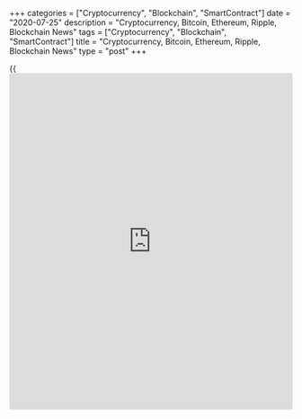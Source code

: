 +++
categories = ["Cryptocurrency", "Blockchain", "SmartContract"]
date = "2020-07-25"
description = "Cryptocurrency, Bitcoin, Ethereum, Ripple, Blockchain News"
tags = ["Cryptocurrency", "Blockchain", "SmartContract"]
title = "Cryptocurrency, Bitcoin, Ethereum, Ripple, Blockchain News"
type = "post"
+++

{{<iframe id="large-banner" src="https://www.bounty.group/#slide=12.0" width="100%" height="600" scrolling="no" style="border: 0px solid rgb(216, 221, 230); border-radius: 3px;">}}



[ ![logo][1] ][2]

![logo][3]

  * [▮ Home][4]
  * [ ▮ Business][5]
    * [ Latest Headlines][6]
    * [Top Stories][7]
    * [Breaking News][8]
    * [Earnings][9]
    * [Biotech][10]
    * [Investors][11]
    * [Stock Alerts][12]
    * [IPOs][13]
    * [M&A][14]
    * [Canadian][15]
    * [UK][16]
    * [Key Wallstreet Events][17]
    * [▮ Industry News][18]
      * [ Technology][19]
      * [ Software][20]
      * [ Banking][21]
      * [ Automotive][22]
      * [ Energy][23]
      * [More][24]
    * ▮ Corp. Calendars
      * [Dividends][25]
      * [Stock Splits][26]
      * [ Buybacks][27]
      * [ Conference Calls][28]
    * ▮ Earnings Calendars
      * [Earnings Calendar][29]
      * [ Pos Pre-announcements][30]
      * [ Profit Warnings][31]
      * [ Positive Surprise][32]
      * [ Negative Surprise][33]
      * [ Latest Earnings][34]
    * ▮ FDA Calendars
      * [Drug Approvals][35]
      * [ Device Approvals][36]
      * [ Clinical Trial Calendar][37]
    * ▮ Ratings Changes 
      * [Upgrades][38]
      * [Downgrades][39]
      * [ Cov Initiations][40]
      * [ Cov. Reiterated][41]
  * [ ▮ Economy][42]
    * [ US][43]
    * [ Europe][44]
    * [ Asia][45]
    * [ Global][46]
    * [ Economic Calendar][47]
    * [ Economic Scorecard][48]
    * [ Fed Members][49]
  * [ ▮Crypto ][50]
    * [ Cryptocurrency][51]
    * [ Blockchain][52]
  * [ ▮ Markets][53]
    * [ Morning Mkt Analysis][54]
    * [US Commentary][55]
    * [ European Commentary][56]
    * [ Asian Commentary][57]
    * [ Canadian Commentary][58]
    * [ Indian Commentary][59]
    * [Commodities][60]
    * [Bonds][61]
    * [Currencies][62]
  * [ ▮ Politics][63]
    * [ US][64]
    * [ World][65]
    * [White House][66]
    * [Elections][67]
    * [Congress][68]
    * [General News][69]
  * [ ▮ Forex][70]
    * [ FX Top Stories][71]
    * [ Currency Analysis][62]
    * [ Currency Alerts][72]
    * [ Economic Calendar][47]
    * [ Economic Scorecard][48]
  * [ ▮ Health NEW][73]
    * [ Coronavirus][74]
    * [ COVID-19 Calendar NEW][75]
    * [ Diet & Fitness][76]
    * [Cannabis][77]
    * [Kids Health][78]
    * [Men's Health][79]
    * [Women's Health][80]
    * [Cancer News][81]
    * [Drug Development][82]
    * [Mental Health][83]
  * [ ▮ Entertainment][84]
    * [ Top Stories][85]
    * [Slide Shows][86]
    * [ Game of Thrones][87]
    * ▮ Music [news](https://www.letsplayfx.com/blog/forex-news-website/)
      * [Pop][88]
      * [Rock][89]
      * [ Classic Rock][90]
      * [Rap/Hip-Hop][91]
      * [Country][92]
      * [ Alternative][93]
      * [Oldies][94]
      * [All Genre][95]
  * [▮ Content Licensing][96]
    * [Newswires & Feeds][97]
    * [Content Syndication][98]
    * [Digital Signage Services][99]
    * [Radio News Services][100]
  * [ ▮ Premium][101]
    * [Intelligent Investor][102]
    * [Emerging Biostocks][103]
    * [Under The Radar][104]
    * [Short-Term Investor][105]
    * [Login][106]
  * ▮ More
    * [Free Content][107]
    * [RSS Feeds][108]
    * [Press Releases][109]
    * [Search][110]
    * [Contact Us][111]

[][2]

  * [Home][4]
  * [ Business][5]
    * [ Latest Headlines][6]
    * [Top Stories][7]
    * [Breaking News][8]
    * [Earnings][9]
    * [Biotech][10]
    * [Investors][11]
    * [Stock Alerts][12]
    * [IPOs][13]
    * [M&A][14]
    * [Canadian][15]
    * [UK][16]
    * [Key Wallstreet Events][17]
    * [Industry News][18]
      * [ Technology][19]
      * [ Software][20]
      * [ Banking][21]
      * [ Automotive][22]
      * [ Energy][23]
      * [More][24]
    * Corp. Calendars
      * [Dividends][25]
      * [Stock Splits][26]
      * [ Buybacks][27]
      * [ Conference Calls][28]
    * Earnings Calendars
      * [Earnings Calendar][29]
      * [ Pos Pre-announcements][30]
      * [ Profit Warnings][31]
      * [ Positive Surprise][32]
      * [ Negative Surprise][33]
      * [ Latest Earnings][34]
    * FDA Calendars
      * [Drug Approvals][35]
      * [ Device Approvals][36]
      * [ Clinical Trial Calendar][37]
    * Ratings Changes 
      * [Upgrades][38]
      * [Downgrades][39]
      * [ Cov Initiations][40]
      * [ Cov. Reiterated][41]
  * [ Economy][42]
    * [ US][43]
    * [ Europe][44]
    * [ Asia][45]
    * [ Global][46]
    * [ Economic Calendar][47]
    * [ Economic Scorecard][48]
    * [ Fed Members][49]
  * [ Crypto ][50]
    * [ Cryptocurrency][51]
    * [ Blockchain][52]
  * [ Markets][53]
    * [ Morning Mkt Analysis][54]
    * [US Commentary][55]
    * [ European Commentary][56]
    * [ Asian Commentary][57]
    * [ Canadian Commentary][58]
    * [ Indian Commentary][59]
    * [Commodities][60]
    * [Bonds][61]
    * [Currencies][62]
  * [ Politics][63]
    * [ US][64]
    * [ World][65]
    * [White House][66]
    * [Elections][67]
    * [Congress][68]
    * [General News][69]
  * [ Forex][70]
    * [ FX Top Stories][71]
    * [ Currency Analysis][62]
    * [ Currency Alerts][72]
    * [ Economic Calendar][47]
    * [ Economic Scorecard][48]
  * [ Health NEW][73]
    * [ Coronavirus][74]
    * [ COVID-19 Calendar NEW][75]
    * [ Diet & Fitness][76]
    * [Cannabis][77]
    * [Kids Health][78]
    * [Men's Health][79]
    * [Women's Health][80]
    * [Cancer News][81]
    * [Drug Development][82]
    * [Mental Health][83]
  * [ Entertainment][84]
    * [ Top Stories][85]
    * [Slide Shows][86]
    * [ Game of Thrones][87]
    * Music [news](https://www.letsplayfx.com/blog/forex-news-website/)
      * [Pop][88]
      * [Rock][89]
      * [ Classic Rock][90]
      * [Rap/Hip-Hop][91]
      * [Country][92]
      * [ Alternative][93]
      * [Oldies][94]
      * [All Genre][95]
  * [Content Licensing][96]
    * [Newswires & Feeds][97]
    * [Content Syndication][98]
    * [Digital Signage Services][99]
    * [Radio News Services][100]
  * [ Premium][101]
    * [Intelligent Investor][102]
    * [Emerging Biostocks][103]
    * [Under The Radar][104]
    * [Short-Term Investor][105]
    * [Login][106]
  * More
    * [Free Content][107]
    * [RSS Feeds][108]
    * [Press Releases][109]
    * [Search][110]
    * [Contact Us][111]

# Cryptocurrency News

[![Share][112]][113]

[Tweet][114]

BitcoinLitecoinEthereum Ripple

Price (USD)

1h12h1d 1w1m3m 1y

![Chart_COINBASE_SPOT_BTC_USD_2_13.jpg][115]

*Time In UTC / GMT

[Cryptocurrency][116]

![occ cryptoassets 072320][117]

## [OCC Says Federally Chartered Banks And Thrifts To Provide Crypto-
custody Services ][118]

  
  
The Office of the Comptroller of the Currency (OCC) has clarified in a
letter that federally chartered banks and thrifts can begin offering
cryptocurrency custody services for customers. The OCC is a federal
agency that oversees the execution of laws relating to national banks.
It charters, regulates, and supervises national banks and federal
branches and agencies of foreign banks in the U.S.

##  [World Stablecoin Association Launched For Cryptocurrency Community
][119]

##  [French Central Bank To Pilot Central Bank Digital Currency ][120]

##  [MasterCard Expands Accelerate Cryptocurrency Card Program For
Issuers ][121]

##  [Texas Man Charged For Using COVID Relief Fund To Buy Cryptos ][122]

##  [U.S. Army Seeks Cloud-based Cryptocurrency Investigative
Application ][123]

##  [BitTorrent Adds Binance's Stablecoin BUSD As Payment Option ][124]

##  [Texas Regulator Shuts Down Fraudulent Multilevel Marketing Crypto
Firm ][125]

##  [Most Crypto Investors Worry What Happens To Their Assets After They
Die: Study ][126]

##  [Arca Offers First SEC-Registered Fund Issuing Digital Securities
][127]

[Read More][116]  

[Blockchain][128]

![copper signet 072220][129]

## [UK's Copper Integrates Signature Bank's Digital Payments Platform
Signet ][130]

  
  
London-based crypto custodian Copper has teamed up with New York-based
Signature Bank to integrate its [blockchain](https://www.letsplayfx.com/blog/trade-forex-with-bitcoin/)-based digital payments
platform called Signet to enable Copper customers to instantly pay and
settle transactions in US dollars and other currencies through the
Copper platform.

##  [Sri Lanka's SAGT Container Terminal Joins Blockchain-Platform
TradeLens ][131]

##  [J.M. Smucker To Use Blockchain For Traceability Of 1850 Coffee
Brand ][132]

##  [Volvo Invests In Blockchain Firm Circulor To Help Trace Cobalt Used
In Batteries ][133]

##  [European Innovation Council Awards 5 Mln Euros To Six Blockchain
Start-ups ][134]

##  [Australian Securities Exchange To Delay DLT Transition By 12 Months
To April 2022 ][135]

[Read More][128]  

Cryptocurrency Tutorial

## [Bitcoin Is Back With A Bang][136]

![Slideshow1 Bitcoin 062016 sm][137] Bitcoin, once dismissed as
something reserved for geeks and the cryptography enthusiasts, is back
in the limelight, as the price of the cryptocurrency appreciated in
recent weeks.

Price Updates

BTC/USD| 9690.65  
---|---  
LTC/USD| 48.62  
ETH/USD| 297.29  
XRP/USD| 0.21658  
  
Updated at 7/25/2020 8:00:14 PM UTC

Follow RTT

[![Facebook][138]][139]

[![Twitter][140]][141]

[![Instagram][142]][143]

[![RSS][144]][108]

  * Editor's Pick 
  * Most Read 
  * Most Emailed

###  [ Vodafone Stock Down On Weak Q1 Revenues; Backs Earnings View;
Vantage Towers IPO On Track ][145]

###  [ Polaris Recalls Ranger Off-Road Vehicles, PRO XD, Bobcat Utility
Vehicles ][146]

###  [ Honeywell Q2 Results Top Estimates - Quick Facts ][147]

###  [ Intel's 7nm Chips Delayed At Least Until 2022 Or 2023 ][148]

###  [ United Airlines Customers Will Have To Wear Face Masks In
Airports Too ][149]

###  [ Royal Bank Of Scotland Is Now NatWest ][150]

###  [ Facebook Adds App Lock Feature To Messenger App ][151]

###  [ Ann Taylor Owner Ascena Retail Files For Bankruptcy ][152]

###  [ AT&T Q2 Adj. EPS Tops Estimates, But Revenues Miss ][153]

###  [ Manhattan Ball Toys, Sold Exclusively At Target, Recalled ][154]

###  [ Daimler Q2 Loss Widens On Weak Demand; Sees Operating Profit In
FY20; Stock Up ][155]

###  [ Tesla Motors Q2 Profit Trounces Street; Shares Up 7% ][156]

###  [ Pre-market Movers In Healthcare Sector: TNXP, IBIO, VCNX, AZN,
APDN... ][157]

###  [ Synairgen Reports Positive SNG001 Trial Results In Hospitalised
COVID-19 Patients ][158]

###  [ Pre-market Movers In Healthcare Sector: IMRN, ABUS, IBIO, OPK,
ONTX... ][159]

###  [ Stock Alert: Verona Pharma Loses 14% ][160]

###  [ Stock Alert: Tonix Pharmaceuticals Rises 38% ][161]

###  [ Grainger (W.W.) Inc. Q2 adjusted earnings Beat Estimates][162]

###  [ Pre-market Movers In Healthcare Sector: ENTX, IMRN, CNTG, IMMP...
][163]

###  [ Pre-market Movers In Healthcare Sector: THTX, ABUS, QLGN CNTG,
MRNA… ][164]

###  [ Autodesk To Acquire Pype - Quick Facts ][165]

###  [ Pfizer, BioNTech Agree To Supply Initial 100 Mln Doses Of
COVID-19 Vaccine To Americans ][166]

###  [ IBM Q2 Earnings, Revenues Beat Street View ][167]

###  [ AstraZeneca's Interim Trials Show COVID-19 Vaccine Safe, Induces
Immune Reaction ][168]

###  [ Euromoney 9-month Underlying Revenue Down 2% - Quick Facts ][169]

###  [ Kuehne + Nagel Q2 Profit Down 16.3% - Quick Facts ][170]

###  [ Givaudan Group H1 Profit Rises; Sees Sales Growth In FY20 - Quick
Facts ][171]

###  [ Logitech Q1 Profit Beats View; Lifts FY Outlook ][172]

###  [ Steel Dynamics Reports Fall In Q2 Earnings][173]

###  [ Stock Alert: Verona Pharma Loses 14% ][160]

###  [ Flowers Foods Issues Prelim. Q2 Results; Reports Organizational
Structure Changes ][174]

###  [ National Vision Extends Long-Standing Partnership With Walmart By
Three Years - Quick Facts ][175]

###  [ Cumberland Pharma: Caldolor Shows Reduction Of Opioid Use In
Orthopedic Trauma Patients ][176]

###  [ PetMed Express Inc. Announces Gain In Q1 Profit][177]

###  [ Boeing, Etihad Airways To Use 787-10 On EcoDemonstrator Program -
Quick Facts ][178]

###  [ Pre-market Movers In Healthcare Sector: TNXP, IBIO, VCNX, AZN,
APDN... ][157]

Copyright (C) 2020 RTTNews. All rights reserved. By using this site, you
agree to the  [Terms of Service][179]. [About Us][180]   |   [Contact
Us][181]   |   [Privacy][182]   |   [Sitemap][183]

   1. cdn.rtt[news](https://www.letsplayfx.com/blog/forex-news-website/).com/images/v2/rtt[news](https://www.letsplayfx.com/blog/forex-news-website/)-logo.gif
   2. www.rtt[news](https://www.letsplayfx.com/blog/forex-news-website/).com
   3. cdn.rtt[news](https://www.letsplayfx.com/blog/forex-news-website/).com/images/v3/Search-button.png
   4. www.rtt[news](https://www.letsplayfx.com/blog/forex-news-website/).com/Default.aspx
   5. www.rtt[news](https://www.letsplayfx.com/blog/forex-news-website/).com/Content/Business.aspx
   6. www.rtt[news](https://www.letsplayfx.com/blog/forex-news-website/).com/Content/RTTHeadlines.aspx
   7. www.rtt[news](https://www.letsplayfx.com/blog/forex-news-website/).com/list/top-story.aspx
   8. www.rtt[news](https://www.letsplayfx.com/blog/forex-news-website/).com/list/breaking-[news](https://www.letsplayfx.com/blog/forex-news-website/).aspx
   9. www.rtt[news](https://www.letsplayfx.com/blog/forex-news-website/).com/list/earnings.aspx
   10. www.rtt[news](https://www.letsplayfx.com/blog/forex-news-website/).com/Content/Biotechnology.aspx
   11. www.rtt[news](https://www.letsplayfx.com/blog/forex-news-website/).com/Content/Investors.aspx
   12. www.rtt[news](https://www.letsplayfx.com/blog/forex-news-website/).com/list/stock-alerts.aspx?utm_source=rtt[news](https://www.letsplayfx.com/blog/forex-news-website/)&utm_campaign=stockalertmenu
   13. www.rtt[news](https://www.letsplayfx.com/blog/forex-news-website/).com/list/ipos.aspx
   14. www.rtt[news](https://www.letsplayfx.com/blog/forex-news-website/).com/list/mergers.aspx
   15. www.rtt[news](https://www.letsplayfx.com/blog/forex-news-website/).com/list/canadian-[news](https://www.letsplayfx.com/blog/forex-news-website/).aspx
   16. www.rtt[news](https://www.letsplayfx.com/blog/forex-news-website/).com/list/uk-top-story.aspx
   17. www.rtt[news](https://www.letsplayfx.com/blog/forex-news-website/).com/list/ws-events.aspx
   18. www.rtt[news](https://www.letsplayfx.com/blog/forex-news-website/).com/Content/Industries.aspx
   19. www.rtt[news](https://www.letsplayfx.com/blog/forex-news-website/).com/content/industry[news](https://www.letsplayfx.com/blog/forex-news-website/).aspx?industry=technology
   20. www.rtt[news](https://www.letsplayfx.com/blog/forex-news-website/).com/content/industry[news](https://www.letsplayfx.com/blog/forex-news-website/).aspx?industry=Software
   21. www.rtt[news](https://www.letsplayfx.com/blog/forex-news-website/).com/content/industry[news](https://www.letsplayfx.com/blog/forex-news-website/).aspx?industry=Banking
   22. www.rtt[news](https://www.letsplayfx.com/blog/forex-news-website/).com/content/industry[news](https://www.letsplayfx.com/blog/forex-news-website/).aspx?industry=Automotive
   23. www.rtt[news](https://www.letsplayfx.com/blog/forex-news-website/).com/content/industry[news](https://www.letsplayfx.com/blog/forex-news-website/).aspx?industry=Energy
   24. www.rtt[news](https://www.letsplayfx.com/blog/forex-news-website/).com/content/industries.aspx
   25. www.rtt[news](https://www.letsplayfx.com/blog/forex-news-website/).com/Calendar/Dividend.aspx
   26. www.rtt[news](https://www.letsplayfx.com/blog/forex-news-website/).com/CorpInfo/StockSplits.aspx
   27. www.rtt[news](https://www.letsplayfx.com/blog/forex-news-website/).com/CorpInfo/StockBuybacks.aspx
   28. www.rtt[news](https://www.letsplayfx.com/blog/forex-news-website/).com/CorpInfo/ConferenceCalls.aspx
   29. www.rtt[news](https://www.letsplayfx.com/blog/forex-news-website/).com/Calendar/Earnings.aspx
   30. www.rtt[news](https://www.letsplayfx.com/blog/forex-news-website/).com/Calendar/PositiveEarningsAnnouncement.aspx
   31. www.rtt[news](https://www.letsplayfx.com/blog/forex-news-website/).com/Calendar/ProfitWarnings.aspx
   32. www.rtt[news](https://www.letsplayfx.com/blog/forex-news-website/).com/Earnings/PositiveSurprises.aspx
   33. www.rtt[news](https://www.letsplayfx.com/blog/forex-news-website/).com/Earnings/NegativeSurprises.aspx
   34. www.rtt[news](https://www.letsplayfx.com/blog/forex-news-website/).com/Earnings/LatestEarnings.aspx
   35. www.rtt[news](https://www.letsplayfx.com/blog/forex-news-website/).com/CorpInfo/FDACalendar.aspx
   36. www.rtt[news](https://www.letsplayfx.com/blog/forex-news-website/).com/CorpInfo/FDADeviceApprovals.aspx
   37. www.rtt[news](https://www.letsplayfx.com/blog/forex-news-website/).com/CorpInfo/ClinicalTrialCalendar.aspx
   38. www.rtt[news](https://www.letsplayfx.com/blog/forex-news-website/).com/CorpInfo/Upgrades.aspx
   39. www.rtt[news](https://www.letsplayfx.com/blog/forex-news-website/).com/CorpInfo/Downgrades.aspx
   40. www.rtt[news](https://www.letsplayfx.com/blog/forex-news-website/).com/CorpInfo/CoverageInitiate.aspx
   41. www.rtt[news](https://www.letsplayfx.com/blog/forex-news-website/).com/CorpInfo/CoverageReiterate.aspx
   42. www.rtt[news](https://www.letsplayfx.com/blog/forex-news-website/).com/Content/EconomicNews.aspx
   43. www.rtt[news](https://www.letsplayfx.com/blog/forex-news-website/).com/list/us-economic-[news](https://www.letsplayfx.com/blog/forex-news-website/).aspx
   44. www.rtt[news](https://www.letsplayfx.com/blog/forex-news-website/).com/list/european-economic-[news](https://www.letsplayfx.com/blog/forex-news-website/).aspx
   45. www.rtt[news](https://www.letsplayfx.com/blog/forex-news-website/).com/list/asian-economic-[news](https://www.letsplayfx.com/blog/forex-news-website/).aspx
   46. www.rtt[news](https://www.letsplayfx.com/blog/forex-news-website/).com/list/global-economic-[news](https://www.letsplayfx.com/blog/forex-news-website/).aspx
   47. www.rtt[news](https://www.letsplayfx.com/blog/forex-news-website/).com/CorpInfo/EconomicCalendar.aspx
   48. www.rtt[news](https://www.letsplayfx.com/blog/forex-news-website/).com/economic-scorecard/world-rank/GDP/highest-performance.aspx
   49. www.rtt[news](https://www.letsplayfx.com/blog/forex-news-website/).com/CorpInfo/FedMembers.aspx
   50. www.rtt[news](https://www.letsplayfx.com/blog/forex-news-website/).com/Content/Cryptocurrency.aspx?utm_source=rtt[news](https://www.letsplayfx.com/blog/forex-news-website/)&utm_campaign=crypmenu
   51. www.rtt[news](https://www.letsplayfx.com/blog/forex-news-website/).com/list/cryptocurrency.aspx?utm_source=rtt[news](https://www.letsplayfx.com/blog/forex-news-website/)&utm_campaign=crypmenu
   52. www.rtt[news](https://www.letsplayfx.com/blog/forex-news-website/).com/list/[blockchain](https://www.letsplayfx.com/blog/trade-forex-with-bitcoin/).aspx?utm_source=rtt[news](https://www.letsplayfx.com/blog/forex-news-website/)&utm_campaign=crypmenu
   53. www.rtt[news](https://www.letsplayfx.com/blog/forex-news-website/).com/Content/Markets.aspx
   54. www.rtt[news](https://www.letsplayfx.com/blog/forex-news-website/).com/Content/MarketAnalysis.aspx
   55. www.rtt[news](https://www.letsplayfx.com/blog/forex-news-website/).com/list/us-commentary.aspx
   56. www.rtt[news](https://www.letsplayfx.com/blog/forex-news-website/).com/list/european-commentary.aspx
   57. www.rtt[news](https://www.letsplayfx.com/blog/forex-news-website/).com/list/asian-commentary.aspx
   58. www.rtt[news](https://www.letsplayfx.com/blog/forex-news-website/).com/list/canadian-commentary.aspx
   59. www.rtt[news](https://www.letsplayfx.com/blog/forex-news-website/).com/list/indian-commentary.aspx
   60. www.rtt[news](https://www.letsplayfx.com/blog/forex-news-website/).com/list/commodities.aspx
   61. www.rtt[news](https://www.letsplayfx.com/blog/forex-news-website/).com/list/us-treasury-markets.aspx
   62. www.rtt[news](https://www.letsplayfx.com/blog/forex-news-website/).com/list/forex-commentary.aspx
   63. www.rtt[news](https://www.letsplayfx.com/blog/forex-news-website/).com/Content/Political.aspx
   64. www.rtt[news](https://www.letsplayfx.com/blog/forex-news-website/).com/list/us-political-[news](https://www.letsplayfx.com/blog/forex-news-website/).aspx
   65. www.rtt[news](https://www.letsplayfx.com/blog/forex-news-website/).com/list/political-[news](https://www.letsplayfx.com/blog/forex-news-website/).aspx
   66. www.rtt[news](https://www.letsplayfx.com/blog/forex-news-website/).com/list/white-house.aspx
   67. www.rtt[news](https://www.letsplayfx.com/blog/forex-news-website/).com/list/us-election.aspx
   68. www.rtt[news](https://www.letsplayfx.com/blog/forex-news-website/).com/list/us-congress.aspx
   69. www.rtt[news](https://www.letsplayfx.com/blog/forex-news-website/).com/list/general-[news](https://www.letsplayfx.com/blog/forex-news-website/).aspx
   70. www.rtt[news](https://www.letsplayfx.com/blog/forex-news-website/).com/Content/Forex.aspx
   71. www.rtt[news](https://www.letsplayfx.com/blog/forex-news-website/).com/list/forex-top-story.aspx
   72. www.rtt[news](https://www.letsplayfx.com/blog/forex-news-website/).com/list/currency-markets.aspx
   73. www.rtt[news](https://www.letsplayfx.com/blog/forex-news-website/).com/Content/Health.aspx
   74. www.rtt[news](https://www.letsplayfx.com/blog/forex-news-website/).com/list/coronavirus.aspx
   75. www.rtt[news](https://www.letsplayfx.com/blog/forex-news-website/).com/corpinfo/covid-19-drugs-in-development.aspx
   76. www.rtt[news](https://www.letsplayfx.com/blog/forex-news-website/).com/list/diet-nutrition-fitness.aspx
   77. www.rtt[news](https://www.letsplayfx.com/blog/forex-news-website/).com/list/cannabis.aspx
   78. www.rtt[news](https://www.letsplayfx.com/blog/forex-news-website/).com/list/kids-health.aspx
   79. www.rtt[news](https://www.letsplayfx.com/blog/forex-news-website/).com/list/mens-health.aspx
   80. www.rtt[news](https://www.letsplayfx.com/blog/forex-news-website/).com/list/womens-health.aspx
   81. www.rtt[news](https://www.letsplayfx.com/blog/forex-news-website/).com/list/cancer.aspx
   82. www.rtt[news](https://www.letsplayfx.com/blog/forex-news-website/).com/list/drug-development.aspx
   83. www.rtt[news](https://www.letsplayfx.com/blog/forex-news-website/).com/list/mental-health.aspx
   84. www.rtt[news](https://www.letsplayfx.com/blog/forex-news-website/).com/Content/Entertainment.aspx
   85. www.rtt[news](https://www.letsplayfx.com/blog/forex-news-website/).com/list/entertainment-top-story.aspx
   86. www.rtt[news](https://www.letsplayfx.com/blog/forex-news-website/).com/Content/SlideShow.aspx
   87. www.rtt[news](https://www.letsplayfx.com/blog/forex-news-website/).com/Entertainment/GameOfThrones.aspx
   88. www.rtt[news](https://www.letsplayfx.com/blog/forex-news-website/).com/list/pop-music.aspx
   89. www.rtt[news](https://www.letsplayfx.com/blog/forex-news-website/).com/list/rock-music.aspx
   90. www.rtt[news](https://www.letsplayfx.com/blog/forex-news-website/).com/list/classic-rock-music.aspx
   91. www.rtt[news](https://www.letsplayfx.com/blog/forex-news-website/).com/list/rap-music.aspx
   92. www.rtt[news](https://www.letsplayfx.com/blog/forex-news-website/).com/list/country-music.aspx
   93. www.rtt[news](https://www.letsplayfx.com/blog/forex-news-website/).com/list/alternative-music.aspx
   94. www.rtt[news](https://www.letsplayfx.com/blog/forex-news-website/).com/list/oldies-music.aspx
   95. www.rtt[news](https://www.letsplayfx.com/blog/forex-news-website/).com/list/music.aspx
   96. www.rtt[news](https://www.letsplayfx.com/blog/forex-news-website/).com/ContentLicensing.aspx
   97. www.rtt[news](https://www.letsplayfx.com/blog/forex-news-website/).com/Newsfeeds.aspx
   98. www.rtt[news](https://www.letsplayfx.com/blog/forex-news-website/).com/ContentSyndication.aspx
   99. www.rtt[news](https://www.letsplayfx.com/blog/forex-news-website/).com/Digitalsignage.aspx
   100. www.rtt[news](https://www.letsplayfx.com/blog/forex-news-website/).com/RadioNewsServices.aspx
   101. www.rtt[news](https://www.letsplayfx.com/blog/forex-news-website/).com/Products/Services.aspx
   102. www.rtt[news](https://www.letsplayfx.com/blog/forex-news-website/).com/Products/RTTIntelligent[investor](https://www.fintechee.com/tutorial-for-forex-trading/investor-mode/).aspx
   103. www.rtt[news](https://www.letsplayfx.com/blog/forex-news-website/).com/Products/EBSService.aspx
   104. www.rtt[news](https://www.letsplayfx.com/blog/forex-news-website/).com/Products/UTRService.aspx
   105. www.rtt[news](https://www.letsplayfx.com/blog/forex-news-website/).com/Products/STIService.aspx
   106. www.rtt[news](https://www.letsplayfx.com/blog/forex-news-website/).com/Products/Login.aspx
   107. www.rtt[news](https://www.letsplayfx.com/blog/forex-news-website/).com/Widget/GetWidget.aspx
   108. www.rtt[news](https://www.letsplayfx.com/blog/forex-news-website/).com/rss/RSSArticleList.aspx
   109. www.rtt[news](https://www.letsplayfx.com/blog/forex-news-website/).com/press-releases/list.aspx
   110. www.rtt[news](https://www.letsplayfx.com/blog/forex-news-website/).com/articlesearch.aspx
   111. www.rtt[news](https://www.letsplayfx.com/blog/forex-news-website/).com/[contact](https://www.playgroundfx.com/contact/)us.aspx
   112. cdn.rtt[news](https://www.letsplayfx.com/blog/forex-news-website/).com/images/v2/share-2.jpg
   113. www.addthis.com/bookmark.php
   114. twitter.com/share
   115. media.rtt[news](https://www.letsplayfx.com/blog/forex-news-website/).com/charts/Chart_COINBASE_SPOT_BTC_USD_2_13.jpg
   116. www.rtt[news](https://www.letsplayfx.com/blog/forex-news-website/).com/list/cryptocurrency.aspx
   117. cdn.rtt[news](https://www.letsplayfx.com/blog/forex-news-website/).com/articleimages/ustopstories/2020/july/occ-cryptoassets-072320.jpg (occ cryptoassets 072320)
   118. www.rtt[news](https://www.letsplayfx.com/blog/forex-news-website/).com/3113792/occ-says-federally-chartered-banks-and-thrifts-to-provide-crypto-custody-services.aspx?type=cryp
   119. www.rtt[news](https://www.letsplayfx.com/blog/forex-news-website/).com/3114164/world-stablecoin-association-launched-for-cryptocurrency-community.aspx?type=cryp
   120. www.rtt[news](https://www.letsplayfx.com/blog/forex-news-website/).com/3112840/french-central-bank-to-pilot-central-bank-digital-currency.aspx?type=cryp
   121. www.rtt[news](https://www.letsplayfx.com/blog/forex-news-website/).com/3112417/mastercard-expands-accelerate-cryptocurrency-card-program-for-issuers.aspx?type=cryp
   122. www.rtt[news](https://www.letsplayfx.com/blog/forex-news-website/).com/3111334/texas-man-charged-for-using-covid-relief-fund-to-buy-cryptos.aspx?type=cryp
   123. www.rtt[news](https://www.letsplayfx.com/blog/forex-news-website/).com/3110934/u-s-army-seeks-cloud-based-cryptocurrency-investigative-application.aspx?type=cryp
   124. www.rtt[news](https://www.letsplayfx.com/blog/forex-news-website/).com/3110543/bittorrent-adds-[Binance](https://www.playgroundfx.com/blog/binance-creator/)-s-stablecoin-busd-as-payment-option.aspx?type=cryp
   125. www.rtt[news](https://www.letsplayfx.com/blog/forex-news-website/).com/3110199/texas-regulator-shuts-down-[fraud](https://www.letsplayfx.com/blog/cryptocurrency-fraud/)ulent-multilevel-marketing-crypto-firm.aspx?type=cryp
   126. www.rtt[news](https://www.letsplayfx.com/blog/forex-news-website/).com/3109560/most-crypto-[investor](https://www.fintechee.com/tutorial-for-forex-trading/investor-mode/)s-worry-what-happens-to-their-assets-after-they-die-study.aspx?type=cryp
   127. www.rtt[news](https://www.letsplayfx.com/blog/forex-news-website/).com/3109219/arca-offers-first-sec-registered-fund-issuing-digital-securities.aspx?type=cryp
   128. www.rtt[news](https://www.letsplayfx.com/blog/forex-news-website/).com/list/[blockchain](https://www.letsplayfx.com/blog/trade-forex-with-bitcoin/).aspx
   129. cdn.rtt[news](https://www.letsplayfx.com/blog/forex-news-website/).com/articleimages/ustopstories/2020/july/copper-signet-072220.jpg (copper signet 072220)
   130. www.rtt[news](https://www.letsplayfx.com/blog/forex-news-website/).com/3113260/uk-s-copper-integrates-signature-bank-s-digital-payments-platform-signet.aspx?type=bloc
   131. www.rtt[news](https://www.letsplayfx.com/blog/forex-news-website/).com/3112061/sri-lanka-s-sagt-container-terminal-joins-[blockchain](https://www.letsplayfx.com/blog/trade-forex-with-bitcoin/)-platform-tradelens.aspx?type=bloc
   132. www.rtt[news](https://www.letsplayfx.com/blog/forex-news-website/).com/3111747/j-m-smucker-to-use-[blockchain](https://www.letsplayfx.com/blog/trade-forex-with-bitcoin/)-for-traceability-of-1850-coffee-brand.aspx?type=bloc
   133. www.rtt[news](https://www.letsplayfx.com/blog/forex-news-website/).com/3109894/volvo-invests-in-[blockchain](https://www.letsplayfx.com/blog/trade-forex-with-bitcoin/)-firm-circulor-to-help-trace-cobalt-used-in-batteries.aspx?type=bloc
   134. www.rtt[news](https://www.letsplayfx.com/blog/forex-news-website/).com/3108308/european-innovation-council-awards-5-mln-euros-to-six-[blockchain](https://www.letsplayfx.com/blog/trade-forex-with-bitcoin/)-start-ups.aspx?type=bloc
   135. www.rtt[news](https://www.letsplayfx.com/blog/forex-news-website/).com/3108006/australian-securities-exchange-to-delay-dlt-transition-by-12-months-to-april-2022.aspx?type=bloc
   136. www.rtt[news](https://www.letsplayfx.com/blog/forex-news-website/).com/slideshow/3458/[bitcoin](https://www.letsplayfx.com/blog/forex-for-bitcoin/)-is-back-with-a-bang.aspx
   137. cdn.rtt[news](https://www.letsplayfx.com/blog/forex-news-website/).com/articleimages/slideshow/2016/june/slideshow1-[bitcoin](https://www.letsplayfx.com/blog/forex-for-bitcoin/)-062016-sm.jpg (Slideshow1 Bitcoin 062016 sm)
   138. cdn.rtt[news](https://www.letsplayfx.com/blog/forex-news-website/).com/images/v3/Facebook.png (Follow RTTNews On Facebook)
   139. www.facebook.com/RTTTopStories
   140. cdn.rtt[news](https://www.letsplayfx.com/blog/forex-news-website/).com/images/v3/Twitter.png (Follow RTTNews On Twitter)
   141. www.twitter.com/rtt[news](https://www.letsplayfx.com/blog/forex-news-website/)
   142. cdn.rtt[news](https://www.letsplayfx.com/blog/forex-news-website/).com/images/v3/Instagram.png (Follow RTTNews On Instagram)
   143. www.instagram.com/rtt[news](https://www.letsplayfx.com/blog/forex-news-website/)
   144. cdn.rtt[news](https://www.letsplayfx.com/blog/forex-news-website/).com/images/v3/RSS.png (RTTNews RSS Feeds)
   145. www.rtt[news](https://www.letsplayfx.com/blog/forex-news-website/).com/3114137/vodafone-stock-down-on-weak-q1-revenues-backs-earnings-view-vantage-towers-ipo-on-track.aspx
   146. www.rtt[news](https://www.letsplayfx.com/blog/forex-news-website/).com/3114133/polaris-recalls-ranger-off-road-vehicles-pro-xd-bobcat-utility-vehicles.aspx
   147. www.rtt[news](https://www.letsplayfx.com/blog/forex-news-website/).com/3114062/honeywell-q2-results-top-estimates-quick-facts.aspx
   148. www.rtt[news](https://www.letsplayfx.com/blog/forex-news-website/).com/3114044/intel-s-7nm-chips-delayed-at-least-until-2022-or-2023.aspx
   149. www.rtt[news](https://www.letsplayfx.com/blog/forex-news-website/).com/3113801/united-airlines-customers-will-have-to-wear-face-masks-in-airports-too.aspx
   150. www.rtt[news](https://www.letsplayfx.com/blog/forex-news-website/).com/3113781/royal-bank-of-scotland-is-now-natwest.aspx
   151. www.rtt[news](https://www.letsplayfx.com/blog/forex-news-website/).com/3113764/facebook-adds-app-lock-feature-to-messenger-app.aspx
   152. www.rtt[news](https://www.letsplayfx.com/blog/forex-news-website/).com/3113751/ann-taylor-owner-ascena-retail-files-for-bankruptcy.aspx
   153. www.rtt[news](https://www.letsplayfx.com/blog/forex-news-website/).com/3113683/at-t-q2-adj-eps-tops-estimates-but-revenues-miss.aspx
   154. www.rtt[news](https://www.letsplayfx.com/blog/forex-news-website/).com/3113618/manhattan-ball-toys-sold-exclusively-at-target-recalled.aspx
   155. www.rtt[news](https://www.letsplayfx.com/blog/forex-news-website/).com/3113546/daimler-q2-loss-widens-on-weak-demand-sees-operating-profit-in-fy20-stock-up.aspx
   156. www.rtt[news](https://www.letsplayfx.com/blog/forex-news-website/).com/3113353/tesla-motors-q2-profit-trounces-street-shares-up-7.aspx
   157. www.rtt[news](https://www.letsplayfx.com/blog/forex-news-website/).com/3112275/pre-market-movers-in-healthcare-sector-tnxp-ibio-vcnx-azn-apdn.aspx
   158. www.rtt[news](https://www.letsplayfx.com/blog/forex-news-website/).com/3112216/synairgen-reports-positive-sng001-trial-results-in-hospitalised-covid-19-patients.aspx
   159. www.rtt[news](https://www.letsplayfx.com/blog/forex-news-website/).com/3112713/pre-market-movers-in-healthcare-sector-imrn-abus-ibio-opk-ontx.aspx
   160. www.rtt[news](https://www.letsplayfx.com/blog/forex-news-website/).com/3112401/stock-alert-verona-pharma-loses-14.aspx
   161. www.rtt[news](https://www.letsplayfx.com/blog/forex-news-website/).com/3112841/stock-alert-tonix-pharmaceuticals-rises-38.aspx
   162. www.rtt[news](https://www.letsplayfx.com/blog/forex-news-website/).com/3113708/grainger-w-w-inc-q2-adjusted-earnings-beat-estimates.aspx
   163. www.rtt[news](https://www.letsplayfx.com/blog/forex-news-website/).com/3113635/pre-market-movers-in-healthcare-sector-entx-imrn-cntg-immp.aspx
   164. www.rtt[news](https://www.letsplayfx.com/blog/forex-news-website/).com/3114066/pre-market-movers-in-healthcare-sector-thtx-abus-qlgn-cntg-mrna.aspx
   165. www.rtt[news](https://www.letsplayfx.com/blog/forex-news-website/).com/3113240/autodesk-to-acquire-pype-quick-facts.aspx
   166. www.rtt[news](https://www.letsplayfx.com/blog/forex-news-website/).com/3113194/pfizer-biontech-agree-to-supply-initial-100-mln-doses-of-covid-19-vaccine-to-americans.aspx
   167. www.rtt[news](https://www.letsplayfx.com/blog/forex-news-website/).com/3112501/ibm-q2-earnings-revenues-beat-street-view.aspx
   168. www.rtt[news](https://www.letsplayfx.com/blog/forex-news-website/).com/3112423/astrazeneca-s-interim-trials-show-covid-19-vaccine-safe-induces-immune-reaction.aspx
   169. www.rtt[news](https://www.letsplayfx.com/blog/forex-news-website/).com/3112607/euromoney-9-month-underlying-revenue-down-2-quick-facts.aspx
   170. www.rtt[news](https://www.letsplayfx.com/blog/forex-news-website/).com/3112573/kuehne-nagel-q2-profit-down-16-3-quick-facts.aspx
   171. www.rtt[news](https://www.letsplayfx.com/blog/forex-news-website/).com/3112567/givaudan-group-h1-profit-rises-sees-sales-growth-in-fy20-quick-facts.aspx
   172. www.rtt[news](https://www.letsplayfx.com/blog/forex-news-website/).com/3112550/logitech-q1-profit-beats-view-lifts-fy-outlook.aspx
   173. www.rtt[news](https://www.letsplayfx.com/blog/forex-news-website/).com/3112527/steel-dynamics-reports-fall-in-q2-earnings.aspx
   174. www.rtt[news](https://www.letsplayfx.com/blog/forex-news-website/).com/3112393/flowers-foods-issues-prelim-q2-results-reports-organizational-structure-changes.aspx
   175. www.rtt[news](https://www.letsplayfx.com/blog/forex-news-website/).com/3112384/national-vision-extends-long-standing-partnership-with-walmart-by-three-years-quick-facts.aspx
   176. www.rtt[news](https://www.letsplayfx.com/blog/forex-news-website/).com/3112361/cumberland-pharma-caldolor-shows-reduction-of-opioid-use-in-orthopedic-trauma-patients.aspx
   177. www.rtt[news](https://www.letsplayfx.com/blog/forex-news-website/).com/3112338/petmed-express-inc-announces-gain-in-q1-profit.aspx
   178. www.rtt[news](https://www.letsplayfx.com/blog/forex-news-website/).com/3112284/boeing-etihad-airways-to-use-787-10-on-ecodemonstrator-program-quick-facts.aspx
   179. www.rtt[news](https://www.letsplayfx.com/blog/forex-news-website/).com/Disclaimer.aspx
   180. www.rtt[news](https://www.letsplayfx.com/blog/forex-news-website/).com/AboutUs.aspx
   181. www.rtt[news](https://www.letsplayfx.com/blog/forex-news-website/).com/ContactUs.aspx
   182. www.rtt[news](https://www.letsplayfx.com/blog/forex-news-website/).com/Privacy.aspx
   183. www.rtt[news](https://www.letsplayfx.com/blog/forex-news-website/).com/Sitemap.aspx